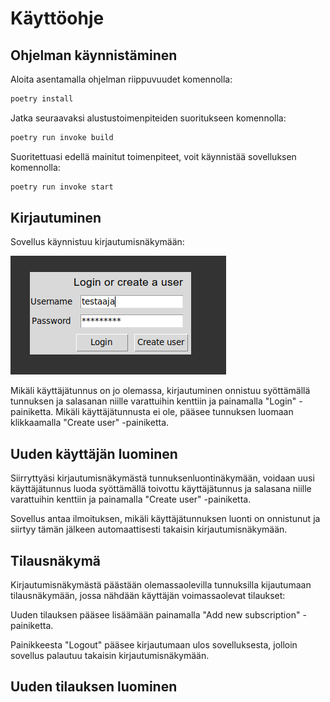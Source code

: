 # Käyttöohje
## Ohjelman käynnistäminen
Aloita asentamalla ohjelman riippuvuudet komennolla:
```bash
poetry install
```
Jatka seuraavaksi alustustoimenpiteiden suoritukseen komennolla:
```bash
poetry run invoke build
```
Suoritettuasi edellä mainitut toimenpiteet, voit käynnistää sovelluksen komennolla:
```bash
poetry run invoke start
```
## Kirjautuminen
Sovellus käynnistuu kirjautumisnäkymään:

![](./kuvat/kayttoohje_kirjautuminen.png)

Mikäli käyttäjätunnus on jo olemassa, kirjautuminen onnistuu syöttämällä tunnuksen ja salasanan niille varattuihin kenttiin ja painamalla "Login" -painiketta. Mikäli käyttäjätunnusta ei ole, pääsee tunnuksen luomaan klikkaamalla "Create user" -painiketta.
## Uuden käyttäjän luominen
Siirryttyäsi kirjautumisnäkymästä tunnuksenluontinäkymään, voidaan uusi käyttäjätunnus luoda syöttämällä toivottu käyttäjätunnus ja salasana niille varattuihin kenttiin ja painamalla "Create user" -painiketta.

Sovellus antaa ilmoituksen, mikäli käyttäjätunnuksen luonti on onnistunut ja siirtyy tämän jälkeen automaattisesti takaisin kirjautumisnäkymään. 
## Tilausnäkymä
Kirjautumisnäkymästä päästään olemassaolevilla tunnuksilla kijautumaan tilausnäkymään, jossa nähdään käyttäjän voimassaolevat tilaukset:

Uuden tilauksen pääsee lisäämään painamalla "Add new subscription" -painiketta.

Painikkeesta "Logout" pääsee kirjautumaan ulos sovelluksesta, jolloin sovellus palautuu takaisin kirjautumisnäkymään.
## Uuden tilauksen luominen
